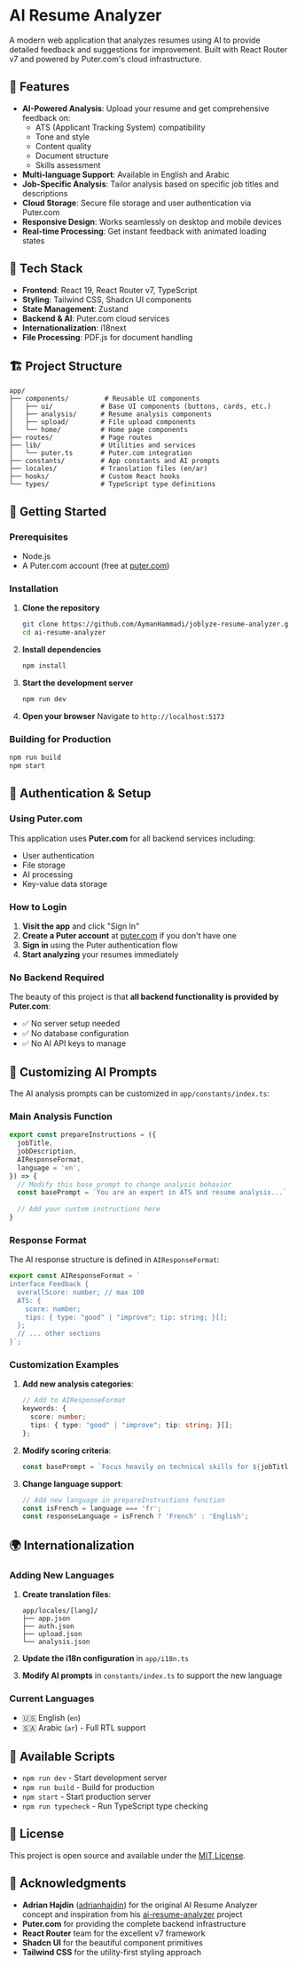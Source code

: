 # AI Resume Analyzer

A modern web application that analyzes resumes using AI to provide detailed feedback and suggestions for improvement. Built with React Router v7 and powered by Puter.com's cloud infrastructure.

## 🌟 Features

- **AI-Powered Analysis**: Upload your resume and get comprehensive feedback on:
  - ATS (Applicant Tracking System) compatibility
  - Tone and style
  - Content quality
  - Document structure
  - Skills assessment
- **Multi-language Support**: Available in English and Arabic
- **Job-Specific Analysis**: Tailor analysis based on specific job titles and descriptions
- **Cloud Storage**: Secure file storage and user authentication via Puter.com
- **Responsive Design**: Works seamlessly on desktop and mobile devices
- **Real-time Processing**: Get instant feedback with animated loading states

## 🚀 Tech Stack

- **Frontend**: React 19, React Router v7, TypeScript
- **Styling**: Tailwind CSS, Shadcn UI components
- **State Management**: Zustand
- **Backend & AI**: Puter.com cloud services
- **Internationalization**: i18next
- **File Processing**: PDF.js for document handling

## 🏗️ Project Structure

```
app/
├── components/         # Reusable UI components
│   ├── ui/            # Base UI components (buttons, cards, etc.)
│   ├── analysis/      # Resume analysis components
│   ├── upload/        # File upload components
│   └── home/          # Home page components
├── routes/            # Page routes
├── lib/               # Utilities and services
│   └── puter.ts       # Puter.com integration
├── constants/         # App constants and AI prompts
├── locales/           # Translation files (en/ar)
├── hooks/             # Custom React hooks
└── types/             # TypeScript type definitions
```

## 🔧 Getting Started

### Prerequisites

- Node.js  
- A Puter.com account (free at [puter.com](https://puter.com))

### Installation

1. **Clone the repository**
   ```bash
   git clone https://github.com/AymanHammadi/joblyze-resume-analyzer.git
   cd ai-resume-analyzer
   ```

2. **Install dependencies**
   ```bash
   npm install
   ```

3. **Start the development server**
   ```bash
   npm run dev
   ```

4. **Open your browser**
   Navigate to `http://localhost:5173`

### Building for Production

```bash
npm run build
npm start
```

## 🔑 Authentication & Setup

### Using Puter.com

This application uses **Puter.com** for all backend services including:
- User authentication
- File storage
- AI processing
- Key-value data storage

### How to Login

1. **Visit the app** and click "Sign In"
2. **Create a Puter account** at [puter.com](https://puter.com) if you don't have one
3. **Sign in** using the Puter authentication flow
4. **Start analyzing** your resumes immediately

### No Backend Required

The beauty of this project is that **all backend functionality is provided by Puter.com**:
- ✅ No server setup needed
- ✅ No database configuration
- ✅ No AI API keys to manage


## 🤖 Customizing AI Prompts

The AI analysis prompts can be customized in `app/constants/index.ts`:

### Main Analysis Function

```typescript
export const prepareInstructions = ({
  jobTitle,
  jobDescription,
  AIResponseFormat,
  language = 'en',
}) => {
  // Modify this base prompt to change analysis behavior
  const basePrompt = `You are an expert in ATS and resume analysis...`;
  
  // Add your custom instructions here
}
```

### Response Format

The AI response structure is defined in `AIResponseFormat`:

```typescript
export const AIResponseFormat = `
interface Feedback {
  overallScore: number; // max 100
  ATS: {
    score: number;
    tips: { type: "good" | "improve"; tip: string; }[];
  };
  // ... other sections
}`;
```

### Customization Examples

1. **Add new analysis categories**:
   ```typescript
   // Add to AIResponseFormat
   keywords: {
     score: number;
     tips: { type: "good" | "improve"; tip: string; }[];
   };
   ```

2. **Modify scoring criteria**:
   ```typescript
   const basePrompt = `Focus heavily on technical skills for ${jobTitle} positions...`;
   ```

3. **Change language support**:
   ```typescript
   // Add new language in prepareInstructions function
   const isFrench = language === 'fr';
   const responseLanguage = isFrench ? 'French' : 'English';
   ```

## 🌍 Internationalization

### Adding New Languages

1. **Create translation files**:
   ```
   app/locales/[lang]/
   ├── app.json
   ├── auth.json
   ├── upload.json
   └── analysis.json
   ```

2. **Update the i18n configuration** in `app/i18n.ts`

3. **Modify AI prompts** in `constants/index.ts` to support the new language

### Current Languages

- 🇺🇸 English (`en`)
- 🇸🇦 Arabic (`ar`) - Full RTL support

## 📝 Available Scripts

- `npm run dev` - Start development server
- `npm run build` - Build for production
- `npm start` - Start production server
- `npm run typecheck` - Run TypeScript type checking

## 📄 License

This project is open source and available under the [MIT License](LICENSE).


## 🙏 Acknowledgments

- **Adrian Hajdin** ([adrianhajdin](https://github.com/adrianhajdin)) for the original AI Resume Analyzer concept and inspiration from his [ai-resume-analyzer](https://github.com/adrianhajdin/ai-resume-analyzer) project
- **Puter.com** for providing the complete backend infrastructure
- **React Router** team for the excellent v7 framework
- **Shadcn UI** for the beautiful component primitives
- **Tailwind CSS** for the utility-first styling approach
